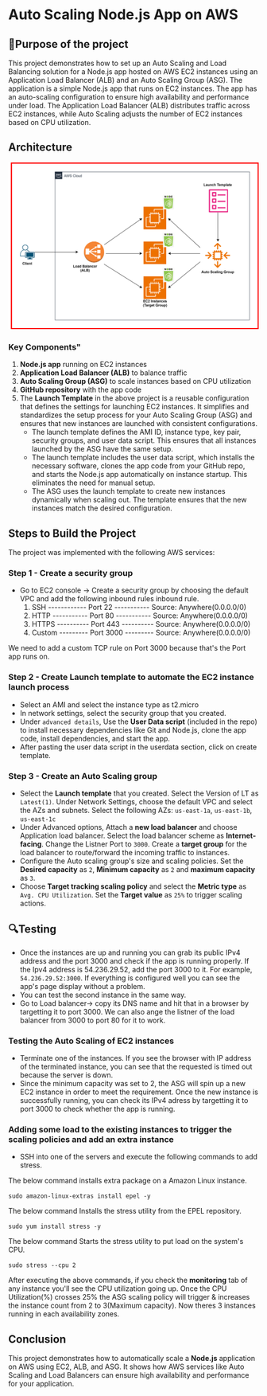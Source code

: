 # Auto Scaling Node.js App on AWS
## 📌Purpose of the project
This project demonstrates how to set up an Auto Scaling and Load Balancing solution for a Node.js app hosted on AWS EC2 instances using an Application Load Balancer (ALB) and an Auto Scaling Group (ASG).
The application is a simple Node.js app that runs on EC2 instances. The app has an auto-scaling configuration to ensure high availability and performance under load. The Application Load Balancer (ALB) distributes traffic across EC2 instances, while Auto Scaling adjusts the number of EC2 instances based on CPU utilization.
## Architecture
![Diagram explaining the architecture of this project](Images/Architecture-diagram.svg)
### Key Components"
1. **Node.js app** running on EC2 instances
2. **Application Load Balancer (ALB)** to balance traffic
3. **Auto Scaling Group (ASG)** to scale instances based on CPU utilization
4. **GitHub repository** with the app code
5. The **Launch Template** in the above project is a reusable configuration that defines the settings for launching EC2 instances. It simplifies and standardizes the setup process for your Auto Scaling Group (ASG) and ensures that new instances are launched with consistent configurations.
   * The launch template defines the AMI ID, instance type, key pair, security groups, and user data script. This ensures
     that all instances launched by the ASG have the same setup.
   * The launch template includes the user data script, which installs the necessary software, clones the app code from your
     GitHub repo, and starts the Node.js app automatically on instance startup. This eliminates the need for manual setup.
   * The ASG uses the launch template to create new instances dynamically when scaling out. The template ensures that the
     new instances match the desired configuration.
   
## Steps to Build the Project
The project was implemented with the following AWS services:
### Step 1 - Create a security group
* Go to EC2 console -> Create a security group by choosing the default VPC and add the following inbound rules inbound rule.
  1. SSH ------------ Port 22 ----------- Source: Anywhere(0.0.0.0/0)
  2. HTTP ----------- Port 80 ----------- Source: Anywhere(0.0.0.0/0)
  3. HTTPS ---------- Port 443 ---------- Source: Anywhere(0.0.0.0/0)
  4. Custom --------- Port 3000 --------- Source: Anywhere(0.0.0.0/0)
  
We need to add a custom TCP rule on Port 3000 because that's the Port app runs on.
### Step 2 - Create Launch template to automate the EC2 instance launch process
* Select an AMI and select the instance type as t2.micro
* In network settings, select the security group that you created.
* Under `advanced details`, Use the **User Data script** (included in the repo) to install necessary dependencies like Git and Node.js, clone the app code, install dependencies, and start the app.
* After pasting the user data script in the userdata section, click on create template.
### Step 3 - Create an Auto Scaling group
* Select the **Launch template** that you created. Select the Version of LT as `Latest(1)`. Under Network Settings, choose the default VPC and select the AZs and subnets. Select the following AZs: `us-east-1a`, `us-east-1b`, `us-east-1c`
* Under Advanced options, Attach a **new load balancer** and choose Application load balancer. Select the load balancer scheme as **Internet-facing**. Change the Listner Port to `3000`. Create a **target group** for the load balancer to route/forward the incoming traffic to instances.
* Configure the Auto scaling group's size and scaling policies. Set the **Desired capacity** as `2`, **Minimum capacity** as `2` and **maximum capacity** as `3`.
* Choose **Target tracking scaling policy** and select the **Metric type** as `Avg. CPU Utilization`. Set the **Target value** as `25%` to trigger scaling actions.
## 🔍Testing
* Once the instances are up and running you can grab its public IPv4 address and the port 3000 and check if the app is running properly. If the Ipv4 address is 54.236.29.52, add the port 3000 to it. For example, `54.236.29.52:3000`. If everything is configured well you can see the app's page display without a problem.
* You can test the second instance in the same way.
* Go to Load balancer-> copy its DNS name and hit that in a browser by targetting it to port 3000. We can also ange the listner of the load balancer from 3000 to port 80 for 
  it to work.
  
### Testing the Auto Scaling of EC2 instances
* Terminate one of the instances. If you see the browser with IP address of the terminated instance, you can see that the requested is timed out because the server is down.
* Since the minimum capacity was set to 2, the ASG will spin up a new EC2 instance in order to meet the requirement. Once the new instance is successfully running, you
  can check its IPv4 adress by targetting it to port 3000 to check whether the app is running.
### Adding some load to the existing instances to trigger the scaling policies and add an extra instance
* SSH into one of the servers and execute the following commands to add stress.
  
The below command installs extra package on a Amazon Linux instance.
  ```
  sudo amazon-linux-extras install epel -y
  ```
  The below command Installs the stress utility from the EPEL repository.
  ```
  sudo yum install stress -y
  ```
  The below command Starts the stress utility to put load on the system's CPU.
  ```
  sudo stress --cpu 2
  ```
  After executing the above commands, if you check the **monitoring** tab of any instance you'll see the CPU utilization going up. Once the CPU Utilization(%) crosses 25% the ASG scaling policy will trigger & increases the instance count from 2 to 3(Maximum capacity). Now theres 3 instances running in each availability zones.

## Conclusion
This project demonstrates how to automatically scale a **Node.js** application on AWS using EC2, ALB, and ASG. It shows how AWS services like Auto Scaling and Load Balancers can ensure high availability and performance for your application.
